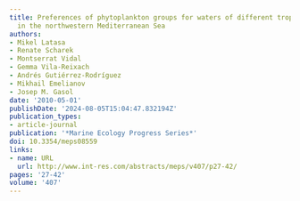 ```yaml
---
title: Preferences of phytoplankton groups for waters of different trophic status
  in the northwestern Mediterranean Sea
authors:
- Mikel Latasa
- Renate Scharek
- Montserrat Vidal
- Gemma Vila-Reixach
- Andrés Gutiérrez-Rodríguez
- Mikhail Emelianov
- Josep M. Gasol
date: '2010-05-01'
publishDate: '2024-08-05T15:04:47.832194Z'
publication_types:
- article-journal
publication: '*Marine Ecology Progress Series*'
doi: 10.3354/meps08559
links:
- name: URL
  url: http://www.int-res.com/abstracts/meps/v407/p27-42/
pages: '27-42'
volume: '407'
---
```

